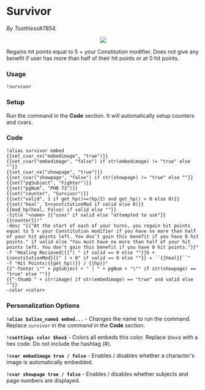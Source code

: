 # Survivor
*By Toothless#7854.*

<p align="center">
  <img src="https://i.imgur.com/mcYvM42.png"/>
</p>

Regains hit points equal to 5 + your Constitution modifier. Does not give any benefit if user has more than half of their hit points or at 0 hit points.

### Usage

``!survivor``

### Setup
Run the command in the **Code** section. It will automatically setup counters and cvars.

### Code
```GN
!alias survivor embed 
{{set_cvar_nx("embedimage", "true")}}
{{set_cvar("embedimage", "false") if str(embedimage) != "true" else ""}}
{{set_cvar_nx("showpage", "true")}}
{{set_cvar("showpage", "false") if str(showpage) != "true" else ""}}
{{set("pgSubject", "Fighter")}}
{{set("pgNum", "PHB 73")}}
{{set("counter", "Survivor")}}
{{set("valid", 1 if get_hp()<=(hp/2) and get_hp() > 0 else 0)}}
{{set('heal', 5+constitutionMod if valid else 0)}}
{{mod_hp(heal, False) if valid else ""}} 
-title "<name> {{"uses" if valid else "attempted to use"}} {{counter}}!"
-desc "{{"At the start of each of your turns, you regain hit points equal to 5 + your Constitution modifier if you have no more than half of your hit points left. You don’t gain this benefit if you have 0 hit points." if valid else "You must have no more than half of your hit points left. You don’t gain this benefit if you have 0 hit points."}}"
-f "Healing Recieved|{{"( " if valid == 0 else ""}}5 + {constitutionMod}{{" ) × 0" if valid == 0 else ""}} = ``{{heal}}``" 
-f "Hit Points|{{get_hp()}} / {{hp}}" 
{{"-footer \"" + pgSubject + " | " + pgNum + "\"" if str(showpage) == "true" else ""}}
{{"-thumb " + str(image) if str(embedimage) == "true" and valid else ""}}
-color <color>
```

### Personalization Options

**``!alias $alias_name$ embed...``** - Changes the name to run the command. Replace ``survivor`` in the command in the **Code** section.

**``!csettings color $hex$``** - Colors all embeds this color. Replace ``$hex$`` with a hex code. Do not include the hashtag (#).

**``!cvar embedimage true / false``** - Enables / disables whether a character's image is automatically embedded.

**``!cvar showpage true / false``** - Enables / disables whether subjects and page numbers are displayed.
